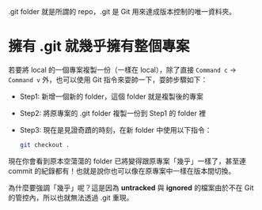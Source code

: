 .git folder 就是所謂的 repo，.git 是 Git 用來達成版本控制的唯一資料夾。

# 擁有 .git 就幾乎擁有整個專案

若要將 local 的一個專案複製一份（一樣在 local），除了直接 `Command c` → `Command v` 外，也可以使用 Git 指令來耍帥一下，耍帥步驟如下：

- Step1: 新增一個新的 folder，這個 folder 就是複製後的專案
- Step2: 將原專案的 .git folder 複製一份到 Step1 的 folder 裡
- Step3: 現在是見證奇蹟的時刻，在新 folder 中使用以下指令：

    ```bash
    git checkout .
    ```

現在你會看到原本空蕩蕩的 folder 已將變得跟原專案「幾乎」一樣了，甚至連 commit 的紀錄都有！也就是說你也可以像在原專案中一樣在版本間切換。

為什麼要強調「幾乎」呢？這是因為 **untracked** 與 **ignored** 的檔案由於不在 Git 的管控內，所以也就無法透過 .git 重現。
